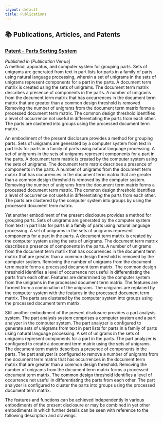 ```yaml
---
layout: default
title: Publications
---
```


## 📚 Publications, Articles, and Patents 

### **[Patent - Parts Sorting System]([link-to-publication1](https://patents.justia.com/patent/11861301))**
*Published in [Publication Venue]*  
A method, apparatus, and computer system for grouping parts. Sets of unigrams are generated from text in part lists for parts in a family of parts using natural language processing, wherein a set of unigrams in the sets of unigrams represent components for a part in the parts. A document term matrix is created using the sets of unigrams. The document term matrix describes a presence of components in the parts. A number of unigrams from the document term matrix that has occurrences in the document term matrix that are greater than a common design threshold is removed. Removing the number of unigrams from the document term matrix forms a processed document term matrix. The common design threshold identifies a level of occurrence not useful in differentiating the parts from each other. The parts are clustered into groups using the processed document term matrix..

An embodiment of the present disclosure provides a method for grouping parts. Sets of unigrams are generated by a computer system from text in part lists for parts in a family of parts using natural language processing. A set of unigrams in the sets of unigrams represent components for a part in the parts. A document term matrix is created by the computer system using the sets of unigrams. The document term matrix describes a presence of components in the parts. A number of unigrams from the document term matrix that has occurrences in the document term matrix that are greater than a common design threshold is removed by the computer system. Removing the number of unigrams from the document term matrix forms a processed document term matrix. The common design threshold identifies a level of occurrence not useful in differentiating the parts from each other. The parts are clustered by the computer system into groups by using the processed document term matrix.

Yet another embodiment of the present disclosure provides a method for grouping parts. Sets of unigrams are generated by the computer system from text in part lists for parts in a family of parts using natural language processing. A set of unigrams in the sets of unigrams represent components for a part in the parts. A document term matrix is created by the computer system using the sets of unigrams. The document term matrix describes a presence of components in the parts. A number of unigrams from the document term matrix that has occurrences in the document term matrix that are greater than a common design threshold is removed by the computer system. Removing the number of unigrams from the document term matrix forms a processed document term matrix. The common design threshold identifies a level of occurrence not useful in differentiating the parts from each other. Features are determined by the computer system from the unigrams in the processed document term matrix. The features are formed from a combination of the unigrams. The unigrams are replaced by the computer system with the features in the processed document term matrix. The parts are clustered by the computer system into groups using the processed document term matrix.

Still another embodiment of the present disclosure provides a part analysis system. The part analysis system comprises a computer system and a part analyzer in the computer system. The part analyzer is configured to generate sets of unigrams from text in part lists for parts in a family of parts using natural language processing. A set of unigrams in the sets of unigrams represent components for a part in the parts. The part analyzer is configured to create a document term matrix using the sets of unigrams. The document term matrix describes a presence of components in the parts. The part analyzer is configured to remove a number of unigrams from the document term matrix that has occurrences in the document term matrix that are greater than a common design threshold. Removing the number of unigrams from the document term matrix forms a processed document term matrix. The common design threshold identifies a level of occurrence not useful in differentiating the parts from each other. The part analyzer is configured to cluster the parts into groups using the processed document term matrix.

The features and functions can be achieved independently in various embodiments of the present disclosure or may be combined in yet other embodiments in which further details can be seen with reference to the following description and drawings.



